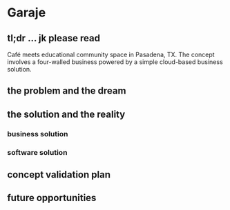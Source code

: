 # Garaje 

## tl;dr ... jk please read 
Café meets educational community space in Pasadena, TX. The concept involves a four-walled business powered by a simple cloud-based business solution.

## the problem and the dream 


## the solution and the reality 


### business solution 


### software solution 


## concept validation plan 

## future opportunities 
